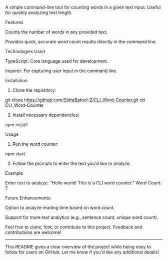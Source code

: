 A simple command-line tool for counting words in a given text input. Useful for quickly analyzing text length.

Features

Counts the number of words in any provided text.

Provides quick, accurate word count results directly in the command line.


Technologies Used

TypeScript: Core language used for development.

Inquirer: For capturing user input in the command line.


Installation

1. Clone the repository:

git clone https://github.com/SidraBatool-Z/CLI_Word-Counter.git
cd CLI_Word-Counter


2. Install necessary dependencies:

npm install



Usage

1. Run the word counter:

npm start


2. Follow the prompts to enter the text you'd like to analyze.



Example

Enter text to analyze: "Hello world! This is a CLI word counter."
Word Count: 7

Future Enhancements

Option to analyze reading time based on word count.

Support for more text analytics (e.g., sentence count, unique word count).


Feel free to clone, fork, or contribute to this project. Feedback and contributions are welcome!


---

This README gives a clear overview of the project while being easy to follow for users on GitHub. Let me know if you'd like any additional details!
